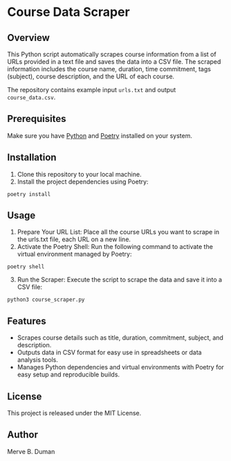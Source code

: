 # Course Data Scraper

## Overview
This Python script automatically scrapes course information from a list of URLs provided in a text file and saves the data into a CSV file. The scraped information includes the course name, duration, time commitment, tags (subject), course description, and the URL of each course.

The repository contains example input `urls.txt` and output `course_data.csv`.

## Prerequisites
Make sure you have [Python](https://www.python.org/downloads/) and [Poetry](https://python-poetry.org/docs/#installation) installed on your system.

## Installation
1. Clone this repository to your local machine.
2. Install the project dependencies using Poetry:

```
poetry install
```

## Usage
1. Prepare Your URL List: Place all the course URLs you want to scrape in the urls.txt file, each URL on a new line.
2. Activate the Poetry Shell: Run the following command to activate the virtual environment managed by Poetry:

```
poetry shell
```

3. Run the Scraper: Execute the script to scrape the data and save it into a CSV file:

```
python3 course_scraper.py
```

## Features
- Scrapes course details such as title, duration, commitment, subject, and description.
- Outputs data in CSV format for easy use in spreadsheets or data analysis tools.
- Manages Python dependencies and virtual environments with Poetry for easy setup and reproducible builds.

## License
This project is released under the MIT License.

## Author
Merve B. Duman

